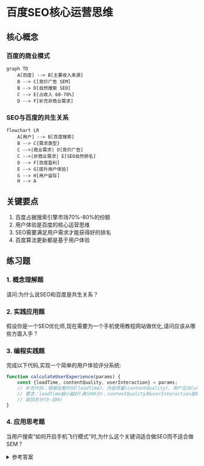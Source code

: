 # 百度SEO核心运营思维

## 核心概念

### 百度的商业模式
```mermaid
graph TD
    A[百度] --> B[主要收入来源]
    B --> C[竞价广告 SEM]
    B --> D[自然搜索 SEO]
    C --> E[占收入 60-70%]
    D --> F[补充非商业需求]
```

### SEO与百度的共生关系
```mermaid
flowchart LR
    A[用户] --> B[百度搜索]
    B --> C{需求类型}
    C -->|商业需求| D[竞价广告]
    C -->|非商业需求| E[SEO自然排名]
    D --> F[百度盈利]
    E --> G[提升用户体验]
    G --> H[用户留存]
    H --> A
```

## 关键要点

1. 百度占据搜索引擎市场70%-80%的份额
2. 用户体验是百度的核心运营思维
3. SEO需要满足用户需求才能获得好的排名
4. 百度算法更新都是基于用户体验

## 练习题

### 1. 概念理解题
请问:为什么说SEO和百度是共生关系？

### 2. 实践应用题
假设你是一个SEO优化师,现在需要为一个手机使用教程网站做优化,请问应该从哪些方面入手？

### 3. 编程实践题
完成以下代码,实现一个简单的用户体验评分系统:

```javascript
function calculateUserExperience(params) {
    const {loadTime, contentQuality, userInteraction} = params;
    // 补充代码：根据加载时间(loadTime)、内容质量(contentQuality)、用户互动(userInteraction)计算总分
    // 要求：loadTime越小越好(满分40分)，contentQuality和userInteraction是0-30的得分
    // 返回总分(0-100)
}
```

### 4. 应用思考题
当用户搜索"如何开启手机飞行模式"时,为什么这个关键词适合做SEO而不适合做SEM？

<details>
<summary>参考答案</summary>

1. 概念理解题答案：
- 百度需要SEO来满足非商业性搜索需求
- SEO需要百度的流量来获得展示机会
- 双方互相依赖,共同为用户提供更好的体验

2. 实践应用题答案：
- 优化页面加载速度
- 提供清晰的教程步骤和配图
- 增加用户互动功能(如评论)
- 确保内容的实用性和准确性
- 做好移动端适配

3. 编程实践题答案：
```javascript
function calculateUserExperience(params) {
    const {loadTime, contentQuality, userInteraction} = params;
    const loadTimeScore = Math.max(0, 40 - loadTime * 2); // 假设加载时间每秒扣2分
    return loadTimeScore + contentQuality + userInteraction;
}
```

4. 应用思考题答案：
- 这是一个信息查询需求,用户只想获取答案
- 没有直接的商业转化价值
- 用户不太可能为这类信息付费
- 通过SEO提供优质答案可以提升用户体验
</details>